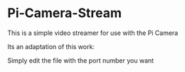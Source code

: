 # Pi-Camera-Stream

This is a simple video streamer for use with the Pi Camera

Its an adaptation of this work:

Simply edit the file with the port number you want

